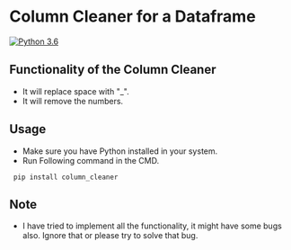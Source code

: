 # Column Cleaner for a Dataframe
 
[![Python 3.6](https://img.shields.io/badge/python-3.6-blue.svg)](https://www.python.org/downloads/release/python-360/)   

## Functionality of the Column Cleaner

- It will replace space with "_".
- It will remove the numbers.


## Usage

- Make sure you have Python installed in your system.
- Run Following command in the CMD.
 ```
  pip install column_cleaner
  ```

## Note 
- I have tried to implement all the functionality, it might have some bugs also. Ignore that or please try to solve that bug.
